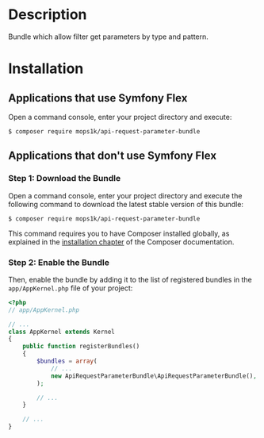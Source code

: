 Description
===========
Bundle which allow filter get parameters by type and pattern.

Installation
============

Applications that use Symfony Flex
----------------------------------

Open a command console, enter your project directory and execute:

```console
$ composer require mops1k/api-request-parameter-bundle
```

Applications that don't use Symfony Flex
----------------------------------------

### Step 1: Download the Bundle

Open a command console, enter your project directory and execute the
following command to download the latest stable version of this bundle:

```console
$ composer require mops1k/api-request-parameter-bundle
```

This command requires you to have Composer installed globally, as explained
in the [installation chapter](https://getcomposer.org/doc/00-intro.md)
of the Composer documentation.

### Step 2: Enable the Bundle

Then, enable the bundle by adding it to the list of registered bundles
in the `app/AppKernel.php` file of your project:

```php
<?php
// app/AppKernel.php

// ...
class AppKernel extends Kernel
{
    public function registerBundles()
    {
        $bundles = array(
            // ...
            new ApiRequestParameterBundle\ApiRequestParameterBundle(),
        );

        // ...
    }

    // ...
}
```

